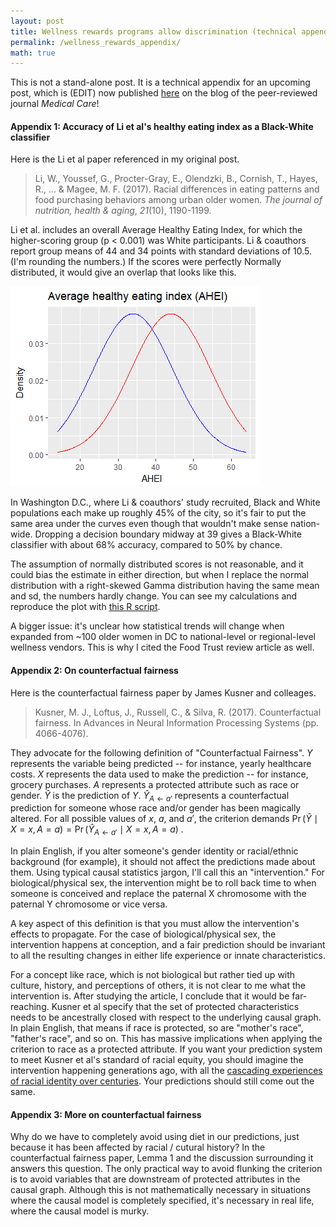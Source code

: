 ```yaml
---
layout: post
title: Wellness rewards programs allow discrimination (technical appendix)
permalink: /wellness_rewards_appendix/
math: true
---
```



This is not a stand-alone post. It is a technical appendix for an upcoming post, which is (EDIT) now published [here](https://www.themedicalcareblog.com/wellness-rewards-discrimination/) on the blog of the peer-reviewed journal *Medical Care*!

#### Appendix 1: Accuracy of Li et al's healthy eating index as a Black-White classifier

Here is the Li et al paper referenced in my original post.

> Li, W., Youssef, G., Procter-Gray, E., Olendzki, B., Cornish, T., 
> Hayes, R., ... & Magee, 
> M. F. (2017). Racial differences in eating patterns and food purchasing behaviors among 
> urban older women. *The journal of nutrition, health & aging*, *21*(10), 1190-1199.

Li et al. includes an overall Average Healthy Eating Index, for which the higher-scoring group (p < 0.001) was White participants. Li & coauthors report group means of 44 and 34 points with standard deviations of 10.5. (I'm rounding the numbers.) If the scores were perfectly Normally distributed, it would give an overlap that looks like this.

![Average healthy eating index distributions by race](/images/AHEI_overlap.png)


In Washington D.C., where Li & coauthors' study recruited, Black and White populations each make up roughly 45% of the city, so it's fair to put the same area under the curves even though that wouldn't make sense nation-wide. Dropping a decision boundary midway at 39 gives a Black-White classifier with about 68% accuracy, compared to 50% by chance. 

The assumption of normally distributed scores is not reasonable, and it could bias the estimate in either direction, but when I replace the normal distribution with a right-skewed Gamma distribution having the same mean and sd, the numbers hardly change. You can see my calculations and reproduce the plot with [this R script](https://ekernf01.github.io/files/AHEI_overlap.R).

A bigger issue: it's unclear how statistical trends will change when expanded from ~100 older women in DC to national-level or regional-level wellness vendors. This is why I cited the Food Trust review article as well. 

#### Appendix 2: On counterfactual fairness

Here is the counterfactual fairness paper by James Kusner and colleages. 

> Kusner, M. J., Loftus, J., Russell, C., & Silva, R. (2017). Counterfactual 
> fairness. In Advances in Neural Information Processing Systems 
> (pp. 4066-4076).

They advocate for the following definition of "Counterfactual Fairness". $Y$ represents the variable being predicted -- for instance, yearly healthcare costs. $X$ represents the data used to make the prediction -- for instance, grocery purchases. $A$ represents a protected attribute such as race or gender. $\hat Y$ is the prediction of $Y$. $\hat Y_{A\leftarrow a'}$ represents a counterfactual prediction for someone whose race and/or gender has been magically altered. For all possible values of $x$, $a$, and $a'$, the criterion demands $\Pr(\hat Y  \mid X=x, A=a ) = \Pr(\hat Y_{A\leftarrow a'} \mid X=x, A=a )$ .

 In plain English, if you alter someone's gender identity or racial/ethnic background (for example), it should not affect the predictions made about them. Using typical causal statistics jargon, I'll call this an "intervention." For biological/physical sex, the intervention might be to roll back time to when someone is conceived and replace the paternal X chromosome with the paternal Y chromosome or vice versa. 

 A key aspect of this definition is that you must allow the intervention's effects to propagate. For the case of biological/physical sex, the intervention happens at conception, and a fair prediction should be invariant to all the resulting changes in either life experience or innate characteristics. 

 For a concept like race, which is not biological but rather tied up with culture, history, and perceptions of others, it is not clear to me what the intervention is. After studying the article, I conclude that it would be far-reaching. Kusner et al specify that the set of protected characteristics needs to be ancestrally closed with respect to the underlying causal graph. In plain English, that means if race is protected, so are "mother's race", "father's race", and so on. This has massive implications when applying the criterion to race as a protected attribute. If you want your prediction system to meet Kusner et al's standard of racial equity, you should imagine the intervention happening generations ago, with all the [cascading experiences of racial identity over centuries](https://www.theatlantic.com/magazine/archive/2014/06/the-case-for-reparations/361631/). Your predictions should still come out the same. 

#### Appendix 3: More on counterfactual fairness

Why do we have to completely avoid using diet in our predictions, just because it has been affected by racial / cutural history? In the counterfactual fairness paper, Lemma 1 and the discussion surrounding it answers this question. The only practical way to avoid flunking the criterion is to avoid variables that are downstream of protected attributes in the causal graph. Although this is not mathematically necessary in situations where the causal model is completely specified, it's necessary in real life, where the causal model is murky.
